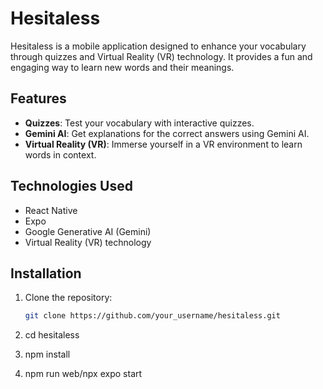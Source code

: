 # Hesitaless

Hesitaless is a mobile application designed to enhance your vocabulary through quizzes and Virtual Reality (VR) technology. It provides a fun and engaging way to learn new words and their meanings.

## Features

- **Quizzes**: Test your vocabulary with interactive quizzes.
- **Gemini AI**: Get explanations for the correct answers using Gemini AI.
- **Virtual Reality (VR)**: Immerse yourself in a VR environment to learn words in context.



## Technologies Used

- React Native
- Expo
- Google Generative AI (Gemini)
- Virtual Reality (VR) technology

## Installation

1. Clone the repository:

   ```bash
   git clone https://github.com/your_username/hesitaless.git
2. cd hesitaless
3. npm install
4. npm run web/npx expo start
